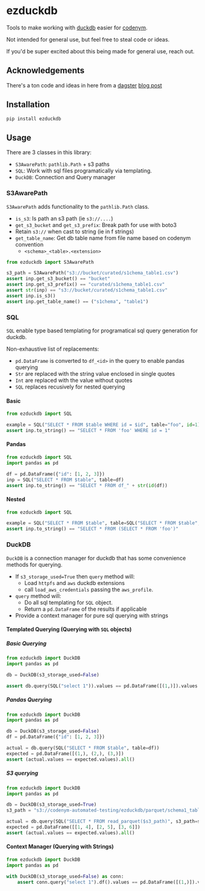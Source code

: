 # ezduckdb

Tools to make working with [duckdb](duckdb.org) easier for [codenym](codnym.github.io/website).

Not intended for general use, but feel free to steal code or ideas.

If you'd be super excited about this being made for general use, reach out.

## Acknowledgements

There's a ton code and ideas in here from a [dagster](dagster.io) [blog post](https://dagster.io/blog/duckdb-data-lake)

## Installation

```bash
pip install ezduckdb
```

## Usage

There are 3 classes in this library:

- `S3AwarePath`: `pathlib.Path` + s3 paths
- `SQL`: Work with sql files programatically via templating.
- `DuckDB`: Connection and Query manager

### S3AwarePath

`S3AwarePath` adds functionality to the `pathlib.Path` class.

- `is_s3`: Is path an s3 path (ie `s3://....`)
- `get_s3_bucket` and `get_s3_prefix`: Break path for use with boto3
- Retain `s3://` when cast to string (ie in f strings)
- `get_table_name`: Get db table name from file name based on codenym convention
  - `<schema>_<table>.<extension>`

```python
from ezduckdb import S3AwarePath

s3_path = S3AwarePath("s3://bucket/curated/s1chema_table1.csv")
assert inp.get_s3_bucket() == "bucket"
assert inp.get_s3_prefix() == "curated/s1chema_table1.csv"
assert str(inp) == "s3://bucket/curated/s1chema_table1.csv"
assert inp.is_s3()
assert inp.get_table_name() == ("s1chema", "table1")
```

### SQL

`SQL` enable type based templating for programatical sql query generation for duckdb.

Non-exhaustive list of replacements:

- `pd.DataFrame` is converted to `df_<id>` in the query to enable pandas querying
- `Str` are replaced with the string value enclosed in single quotes
- `Int` are replaced with the value without quotes
- `SQL` replaces recusively for nested querying

#### Basic

```python
from ezduckdb import SQL

example = SQL("SELECT * FROM $table WHERE id = $id", table="foo", id=1)
assert inp.to_string() == "SELECT * FROM 'foo' WHERE id = 1"
```

#### Pandas

```python
from ezduckdb import SQL
import pandas as pd

df = pd.DataFrame({"id": [1, 2, 3]})
inp = SQL("SELECT * FROM $table", table=df)
assert inp.to_string() == "SELECT * FROM df_" + str(id(df))
```

#### Nested

```python
from ezduckdb import SQL

example = SQL("SELECT * FROM $table", table=SQL("SELECT * FROM $table", table="foo"))
assert inp.to_string() == "SELECT * FROM (SELECT * FROM 'foo')"
```

### DuckDB

`DuckDB` is a connection manager for duckdb that has some convenience methods for querying.

- If `s3_storage_used=True` then `query` method will:
  - Load `httpfs` and `aws` duckdb extensions
  - call `load_aws_credentials` passing the `aws_profile`.
- `query` method will:
  - Do all sql templating for `SQL` object.
  - Return a `pd.DataFrame` of the results if applicable
- Provide a context manager for pure sql querying with strings

#### Templated Querying (Querying with `SQL` objects)

##### Basic Querying

```python
from ezduckdb import DuckDB
import pandas as pd

db = DuckDB(s3_storage_used=False)

assert db.query(SQL("select 1")).values == pd.DataFrame([(1,)]).values
```

##### Pandas Querying

```python
from ezduckdb import DuckDB
import pandas as pd

db = DuckDB(s3_storage_used=False)
df = pd.DataFrame({"id": [1, 2, 3]})

actual = db.query(SQL("SELECT * FROM $table", table=df))
expected = pd.DataFrame([(1,), (2,), (3,)])
assert (actual.values == expected.values).all()
```

##### S3 querying

```python
from ezduckdb import DuckDB
import pandas as pd

db = DuckDB(s3_storage_used=True)
s3_path = "s3://codenym-automated-testing/ezduckdb/parquet/schema1_table1.parquet"

actual = db.query(SQL("SELECT * FROM read_parquet($s3_path)", s3_path=s3_path))
expected = pd.DataFrame([[1, 4], [2, 5], [3, 6]])
assert (actual.values == expected.values).all()
```

#### Context Manager (Querying with Strings)

```python
from ezduckdb import DuckDB
import pandas as pd

with DuckDB(s3_storage_used=False) as conn:
    assert conn.query("select 1").df().values == pd.DataFrame([(1,)]).values
```
